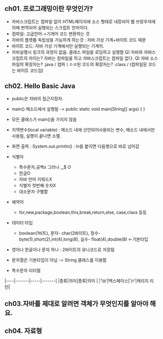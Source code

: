 ## ch01. 프로그래밍이란 무엇인가?
- 자바스크립트는 컴파일 없이 HTML페이지에 소스 형태로 내장되어 웹 브랑우저에 의해 번역되어 실행되는 스크립트 언어이다.
- 컴파일: 고급언어->기게어 코드 변환하는 것
- 자바의 플랫폼 독립성을 가능하게 하는것 : 자바 가상 기계+바이트 코드 때문
- 바이트 코드: 자바 가상 기계에서만 실행되는 기계어.
- 자바실행시 링크의 과정이 없음. 클래스 파일을 로딩하고 실행함
Q) 자바와 자바스크립트의 차이는? 자바는 컴파일을 하고 자바스크립트는 컴파일 없다.
Q) 자바 소스 파일의 확장자는? .java / 컴파ㅣㅇㄹ된 코드의 확장자는? .class / (컴파일된 코드는 바이트 코드임) 

## ch02. Hello Basic Java
- public은 자바의 접근지정자.
- main() 메소드에서 실행됨 -> public static void main(String[] args) { }
- 모든 클래스가 main()을 가지지 않음
- 지역변수(local variable) : 메소드 내에 선언되어사용되는 변수, 메소드 내에서만 사용됨, 실행이 끝나면 소멸.
- 화면 출력 : System.out.println() : ln을 붙이면 다음행으로 바로 넘어감
- 식별자
  - 특수문자,공백x 그러나 _,$ O
  - 한글O
  - 자바 언어 키워드X
  - 식별자 첫번째 숫자X
  - 대소문자 구별함
- 예약어
  - for,new,package,boolean,this,break,return,else, case,class 등등
- 데이터 타입
  - boolean(1비트), 문자- char(2바이트), 정수- byte(1),short(2),int(4),long(8), 실수- float(4),double(8) <-기본타입
- 영어나 한글이나 문자 하나 : 2바이트의 유니코드로 저장됨
- 문자열은 기본타입이 아님 -> String 클래스를 이용함

- 특수문자 리터럴

  
|----|-------|-----|-------|
|종류|의미|종류|의미 |
|'\b'|백스페이스|'/r'|캐리지 리턴|

## ch03.자바를 제대로 알려면 객체가 무엇인지를 알아야 해요.

## ch04. 자료형
